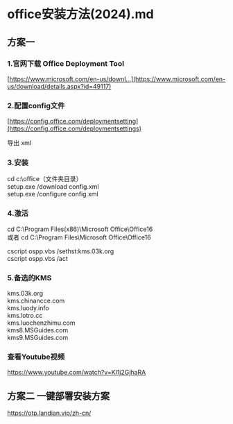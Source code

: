 # office安装方法(2024).md

## 方案一 

### 1.官网下载 Office Deployment Tool   
[https://www.microsoft.com/en-us/downl...](https://www.microsoft.com/en-us/download/details.aspx?id=49117)

### 2.配置config文件
[https://config.office.com/deploymentsetting](https://config.office.com/deploymentsettings)  

导出 xml  

### 3.安装

cd c:\office（文件夹目录）  
setup.exe /download config.xml  
setup.exe /configure config.xml  

### 4.激活
cd C:\Program Files(x86)\Microsoft Office\Office16   
或者 cd C:\Program Files\Microsoft Office\Office16  

cscript ospp.vbs /sethst:kms.03k.org   
cscript ospp.vbs /act  

### 5.备选的KMS  
kms.03k.org  
kms.chinancce.com  
kms.luody.info  
kms.lotro.cc  
kms.luochenzhimu.com  
kms8.MSGuides.com  
kms9.MSGuides.com  

### 查看Youtube视频
https://www.youtube.com/watch?v=Kl1j2GjhaRA  


## 方案二 一键部署安装方案
https://otp.landian.vip/zh-cn/
